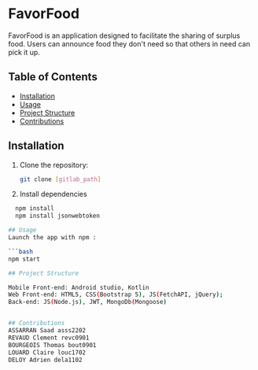 # FavorFood

FavorFood is an application designed to facilitate the sharing of surplus food. Users can announce food they don't need so that others in need can pick it up.

## Table of Contents

- [Installation](#installation)
- [Usage](#usage)
- [Project Structure](#project-structure)
- [Contributions](#contributions)

## Installation

1. Clone the repository:

   ```bash
   git clone [gitlab_path]

2. Install dependencies

```bash
  npm install
  npm install jsonwebtoken

## Usage
Launch the app with npm :

```bash
npm start

## Project Structure

Mobile Front-end: Android studio, Kotlin
Web Front-end: HTML5, CSS(Bootstrap 5), JS(FetchAPI, jQuery);
Back-end: JS(Node.js), JWT, MongoDb(Mongoose)


## Contributions
ASSARRAN Saad asss2202
REVAUD Clement revc0901
BOURGEOIS Thomas bout0901
LOUARD Claire louc1702
DELOY Adrien dela1102